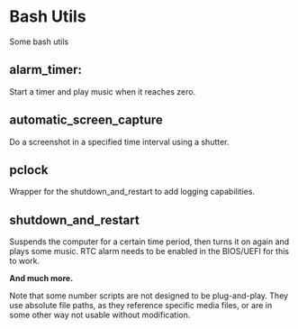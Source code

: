 # Bash Utils
Some bash utils

## alarm_timer:
Start a timer and play music when it reaches zero.

## automatic_screen_capture
Do a screenshot in a specified time interval using a shutter.

## pclock
Wrapper for the shutdown_and_restart to add logging capabilities.

## shutdown_and_restart
Suspends the computer for a certain time period, then turns it on again and plays some music. RTC alarm needs to be enabled in the BIOS/UEFI for this to work.

**And much more.**

Note that some number scripts are not designed to be plug-and-play. They use absolute file paths, as they reference specific media files, or are in some other way not usable without modification.
